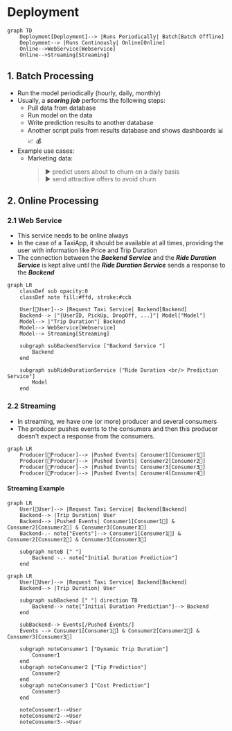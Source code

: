 # Deployment

```mermaid
graph TD
    Deployment[Deployment]--> |Runs Periodically| Batch[Batch Offline]
    Deployment--> |Runs Continously| Online[Online]
    Online-->WebService[Webservice]
    Online-->Streaming[Streaming]
```

## 1. Batch Processing
- Run the model periodically (hourly, daily, monthly)
- Usually, a ***scoring job*** performs the following steps:
    - Pull data from database
    - Run model on the data
    - Write prediction results to another database
    - Another script pulls from results database and shows dashboards 📊 📈 💰 
- Example use cases:
    - Marketing data:
        >▶️ predict users about to churn on a daily basis<br>
        >▶️ send attractive offers to avoid churn

## 2. Online Processing
### 2.1 Web Service
- This service needs to be online always
- In the case of a TaxiApp, it should be available at all times, providing the user with information like Price and Trip Duration
- The connection between the ***Backend Service*** and the ***Ride Duration Service*** is kept alive until the ***Ride Duration Service*** sends a response to the ***Backend***
```mermaid
graph LR
    classDef sub opacity:0
    classDef note fill:#ffd, stroke:#ccb

    User[👩User]--> |Request Taxi Service| Backend[Backend]
    Backend--> |"{UserID, PickUp, DropOff, ...}"| Model["Model"]
    Model--> |"Trip Duration"| Backend
    Model--> WebService[Webservice]
    Model--> Streaming[Streaming]

    subgraph subBackendService ["Backend Service "]
        Backend
    end

    subgraph subRideDurationService ["Ride Duration <br/> Prediction Service"]
        Model
    end
```

### 2.2 Streaming
- In streaming, we have one (or more) producer and several consumers
- The producer pushes events to the consumers and then this producer doesn't expect a response from the consumers.
```mermaid
graph LR
    Producer[🤖Producer]--> |Pushed Events| Consumer1[Consumer1🤖] 
    Producer[🤖Producer]--> |Pushed Events| Consumer2[Consumer2🤖]
    Producer[🤖Producer]--> |Pushed Events| Consumer3[Consumer3🤖]
    Producer[🤖Producer]--> |Pushed Events| Consumer4[Consumer4🤖]
```

#### Streaming Example
```mermaid
graph LR
    User[👩User]--> |Request Taxi Service| Backend[Backend]
    Backend--> |Trip Duration| User
    Backend--> |Pushed Events| Consumer1[Consumer1🤖] & Consumer2[Consumer2🤖] & Consumer3[Consumer3🤖]
    Backend-.- note["Events"]--> Consumer1[Consumer1🤖] & Consumer2[Consumer2🤖] & Consumer3[Consumer3🤖]

    subgraph noteB [" "]
        Backend -.- note["Initial Duration Prediction"]
    end
```

```mermaid
graph LR
    User[👩User]--> |Request Taxi Service| Backend[Backend]
    Backend--> |Trip Duration| User

    subgraph subBackend [" "] direction TB
        Backend--> note["Initial Duration Prediction"]--> Backend
    end

    subBackend--> Events[/Pushed Events/]
    Events --> Consumer1[Consumer1🤖] & Consumer2[Consumer2🤖] & Consumer3[Consumer3🤖]

    subgraph noteConsumer1 ["Dynamic Trip Duration"]
        Consumer1
    end
    subgraph noteConsumer2 ["Tip Prediction"]
        Consumer2
    end
    subgraph noteConsumer3 ["Cost Prediction"]
        Consumer3
    end

    noteConsumer1-->User
    noteConsumer2-->User
    noteConsumer3-->User

```

